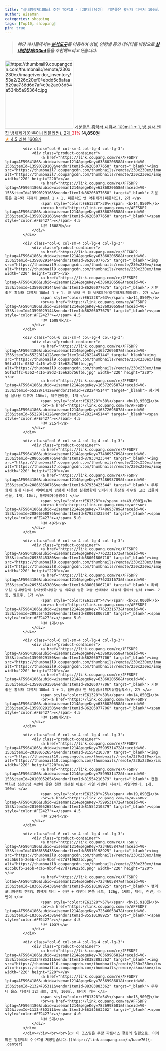 ```yaml
---
title: "실내방향제100ml 추천 TOP10 - [20대][남성]  기분좋은 홈닥터 디퓨저 100ml 1 + 1, 방 냄새 앤 잡 냄새제거(아쿠아체리블라썸), 2개 "
author: WiseMan
categories: shopping
tags: [Top10, shopping]
pin: true
---
```


> ##### 해당 게시물에서는 [**분석도구**](https://itemscout.io/)를 이용하여 **성별**, **연령별** 등의 데이터를 바탕으로 [**실내방향제100ml**](https://link.coupang.com/a/baae76)들을 추천해드리고 있습니다.
<div class="container"><div class="row">
            <div class="col-6 col-sm-4 col-lg-4 col-lg-3">
                <div class="product-container">
                    <a href="https://link.coupang.com/re/AFFSDP?lptag=AF5964186&subid=wiseman1214&pageKey=6386020658&traceid=V0-153&itemId=13590029144&vendorItemId=86205077675" target="_blank"><img src="https://thumbnail9.coupangcdn.com/thumbnails/remote/230x230ex/image/vendor_inventory/53a2/226c20ef04ebdd5c8afaa829aa738d6d7af4c9a2ae03d64a534b5a95364c.jpg" alt="https://thumbnail9.coupangcdn.com/thumbnails/remote/230x230ex/image/vendor_inventory/53a2/226c20ef04ebdd5c8afaa829aa738d6d7af4c9a2ae03d64a534b5a95364c.jpg" width="220" height="220"></a>
                    <a href="https://link.coupang.com/re/AFFSDP?lptag=AF5964186&subid=wiseman1214&pageKey=6386020658&traceid=V0-153&itemId=13590029144&vendorItemId=86205077675" target="_blank"> 기분좋은 홈닥터 디퓨저 100ml 1 + 1, 방 냄새 앤 잡 냄새제거(아쿠아체리블라썸), 2개 </a>
                    <span style="color:#E61328">31%</span> <b>14,850원</b>
                    <br><a href="https://link.coupang.com/re/AFFSDP?lptag=AF5964186&subid=wiseman1214&pageKey=6386020658&traceid=V0-153&itemId=13590029144&vendorItemId=86205077675" target="_blank"><span style="color:#FE9427">★</span> 4.5
                    리뷰 1608개</a>
                </div>
            </div>
            
            <div class="col-6 col-sm-4 col-lg-4 col-lg-3">
                <div class="product-container">
                    <a href="https://link.coupang.com/re/AFFSDP?lptag=AF5964186&subid=wiseman1214&pageKey=6386020658&traceid=V0-153&itemId=13590029168&vendorItemId=86205077658" target="_blank"><img src="https://thumbnail7.coupangcdn.com/thumbnails/remote/230x230ex/image/vendor_inventory/30ea/2f25ebd09ff73252090e453b12843c4cad425f7bfafd0dfa453c483fe831.jpg" alt="https://thumbnail7.coupangcdn.com/thumbnails/remote/230x230ex/image/vendor_inventory/30ea/2f25ebd09ff73252090e453b12843c4cad425f7bfafd0dfa453c483fe831.jpg" width="220" height="220"></a>
                    <a href="https://link.coupang.com/re/AFFSDP?lptag=AF5964186&subid=wiseman1214&pageKey=6386020658&traceid=V0-153&itemId=13590029168&vendorItemId=86205077658" target="_blank"> 기분좋은 홈닥터 디퓨저 100ml 1 + 1, 피톤치드 앤 악취제거(피톤치드), 2개 </a>
                    <span style="color:#E61328">30%</span> <b>14,850원</b>
                    <br><a href="https://link.coupang.com/re/AFFSDP?lptag=AF5964186&subid=wiseman1214&pageKey=6386020658&traceid=V0-153&itemId=13590029168&vendorItemId=86205077658" target="_blank"><span style="color:#FE9427">★</span> 4.5
                    리뷰 1608개</a>
                </div>
            </div>
            
            <div class="col-6 col-sm-4 col-lg-4 col-lg-3">
                <div class="product-container">
                    <a href="https://link.coupang.com/re/AFFSDP?lptag=AF5964186&subid=wiseman1214&pageKey=6386020658&traceid=V0-153&itemId=13590029144&vendorItemId=86205077675" target="_blank"><img src="https://thumbnail9.coupangcdn.com/thumbnails/remote/230x230ex/image/vendor_inventory/53a2/226c20ef04ebdd5c8afaa829aa738d6d7af4c9a2ae03d64a534b5a95364c.jpg" alt="https://thumbnail9.coupangcdn.com/thumbnails/remote/230x230ex/image/vendor_inventory/53a2/226c20ef04ebdd5c8afaa829aa738d6d7af4c9a2ae03d64a534b5a95364c.jpg" width="220" height="220"></a>
                    <a href="https://link.coupang.com/re/AFFSDP?lptag=AF5964186&subid=wiseman1214&pageKey=6386020658&traceid=V0-153&itemId=13590029144&vendorItemId=86205077675" target="_blank"> 기분좋은 홈닥터 디퓨저 100ml 1 + 1, 방 냄새 앤 잡 냄새제거(아쿠아체리블라썸), 2개 </a>
                    <span style="color:#E61328">63%</span> <b>14,850원</b>
                    <br><a href="https://link.coupang.com/re/AFFSDP?lptag=AF5964186&subid=wiseman1214&pageKey=6386020658&traceid=V0-153&itemId=13590029144&vendorItemId=86205077675" target="_blank"><span style="color:#FE9427">★</span> 4.5
                    리뷰 1608개</a>
                </div>
            </div>
            
            <div class="col-6 col-sm-4 col-lg-4 col-lg-3">
                <div class="product-container">
                    <a href="https://link.coupang.com/re/AFFSDP?lptag=AF5964186&subid=wiseman1214&pageKey=1657269587&traceid=V0-153&itemId=5522871412&vendorItemId=72822445144" target="_blank"><img src="https://thumbnail9.coupangcdn.com/thumbnails/remote/230x230ex/image/retail/images/5181768287642298-56fa3ffc-0362-4c16-a9d2-15e62b756fbe.jpg" alt="https://thumbnail9.coupangcdn.com/thumbnails/remote/230x230ex/image/retail/images/5181768287642298-56fa3ffc-0362-4c16-a9d2-15e62b756fbe.jpg" width="220" height="220"></a>
                    <a href="https://link.coupang.com/re/AFFSDP?lptag=AF5964186&subid=wiseman1214&pageKey=1657269587&traceid=V0-153&itemId=5522871412&vendorItemId=72822445144" target="_blank"> 향기마을 실내용 디퓨저 150ml, 제주한라봉, 1개 </a>
                    <span style="color:#E61328">38%</span> <b>10,950원</b>
                    <br><a href="https://link.coupang.com/re/AFFSDP?lptag=AF5964186&subid=wiseman1214&pageKey=1657269587&traceid=V0-153&itemId=5522871412&vendorItemId=72822445144" target="_blank"><span style="color:#FE9427">★</span> 4.5
                    리뷰 215개</a>
                </div>
            </div>
            
            <div class="col-6 col-sm-4 col-lg-4 col-lg-3">
                <div class="product-container">
                    <a href="https://link.coupang.com/re/AFFSDP?lptag=AF5964186&subid=wiseman1214&pageKey=7748693789&traceid=V0-153&itemId=20866068076&vendorItemId=87933423544" target="_blank"><img src="https://thumbnail7.coupangcdn.com/thumbnails/remote/230x230ex/image/vendor_inventory/1c9c/a702a76484c200a90aa8154d53f295e977344f97e8c28309cd2aac0d358e.jpeg" alt="https://thumbnail7.coupangcdn.com/thumbnails/remote/230x230ex/image/vendor_inventory/1c9c/a702a76484c200a90aa8154d53f295e977344f97e8c28309cd2aac0d358e.jpeg" width="220" height="220"></a>
                    <a href="https://link.coupang.com/re/AFFSDP?lptag=AF5964186&subid=wiseman1214&pageKey=7748693789&traceid=V0-153&itemId=20866068076&vendorItemId=87933423544" target="_blank"> 루루형제 실내 디퓨저 빅베어브릭 방향제 대용량 실내방향제 인테리어 화장실 사무실 고급 집들이선물, 1개, 10ml, 블랙베어(블랑쉬) </a>
                    <span style="color:#E61328"></span> <b>49,000원</b>
                    <br><a href="https://link.coupang.com/re/AFFSDP?lptag=AF5964186&subid=wiseman1214&pageKey=7748693789&traceid=V0-153&itemId=20866068076&vendorItemId=87933423544" target="_blank"><span style="color:#FE9427">★</span> 5.0
                    리뷰 40개</a>
                </div>
            </div>
            
            <div class="col-6 col-sm-4 col-lg-4 col-lg-3">
                <div class="product-container">
                    <a href="https://link.coupang.com/re/AFFSDP?lptag=AF5964186&subid=wiseman1214&pageKey=7762331673&traceid=V0-153&itemId=20935245380&vendorItemId=88001806710" target="_blank"><img src="https://thumbnail8.coupangcdn.com/thumbnails/remote/230x230ex/image/vendor_inventory/3ea7/412af0a3004a01bd12c3fdca3ac33ee1c8d15fe6c0cf355a9b5b94d30ce4.jpg" alt="https://thumbnail8.coupangcdn.com/thumbnails/remote/230x230ex/image/vendor_inventory/3ea7/412af0a3004a01bd12c3fdca3ac33ee1c8d15fe6c0cf355a9b5b94d30ce4.jpg" width="220" height="220"></a>
                    <a href="https://link.coupang.com/re/AFFSDP?lptag=AF5964186&subid=wiseman1214&pageKey=7762331673&traceid=V0-153&itemId=20935245380&vendorItemId=88001806710" target="_blank"> 라비주얼 실내방향제 양재동꽃시장향 집 백화점 명품 고급 인테리어 디퓨저 플라워 컬러 100ML 7종, 옐로우, 1개 </a>
                    <span style="color:#E61328">47%</span> <b>38,000원</b>
                    <br><a href="https://link.coupang.com/re/AFFSDP?lptag=AF5964186&subid=wiseman1214&pageKey=7762331673&traceid=V0-153&itemId=20935245380&vendorItemId=88001806710" target="_blank"><span style="color:#FE9427">★</span> 5.0
                    리뷰 1개</a>
                </div>
            </div>
            
            <div class="col-6 col-sm-4 col-lg-4 col-lg-3">
                <div class="product-container">
                    <a href="https://link.coupang.com/re/AFFSDP?lptag=AF5964186&subid=wiseman1214&pageKey=6386020658&traceid=V0-153&itemId=13590029150&vendorItemId=86205077706" target="_blank"><img src="https://thumbnail9.coupangcdn.com/thumbnails/remote/230x230ex/image/vendor_inventory/f2de/399586ca866b66608bc5e675eaec74467226352501e95b8da06bd5107476.jpg" alt="https://thumbnail9.coupangcdn.com/thumbnails/remote/230x230ex/image/vendor_inventory/f2de/399586ca866b66608bc5e675eaec74467226352501e95b8da06bd5107476.jpg" width="220" height="220"></a>
                    <a href="https://link.coupang.com/re/AFFSDP?lptag=AF5964186&subid=wiseman1214&pageKey=6386020658&traceid=V0-153&itemId=13590029150&vendorItemId=86205077706" target="_blank"> 기분좋은 홈닥터 디퓨저 100ml 1 + 1, 담배냄새 앤 욕실냄새(피치유칼립투스), 2개 </a>
                    <span style="color:#E61328">39%</span> <b>14,850원</b>
                    <br><a href="https://link.coupang.com/re/AFFSDP?lptag=AF5964186&subid=wiseman1214&pageKey=6386020658&traceid=V0-153&itemId=13590029150&vendorItemId=86205077706" target="_blank"><span style="color:#FE9427">★</span> 4.5
                    리뷰 1608개</a>
                </div>
            </div>
            
            <div class="col-6 col-sm-4 col-lg-4 col-lg-3">
                <div class="product-container">
                    <a href="https://link.coupang.com/re/AFFSDP?lptag=AF5964186&subid=wiseman1214&pageKey=7599531472&traceid=V0-153&itemId=20100052654&vendorItemId=81554210379" target="_blank"><img src="https://thumbnail10.coupangcdn.com/thumbnails/remote/230x230ex/image/vendor_inventory/2f21/db785b8bcead4a77f63783d23995ad12dd90040626a9bcb37b328b03d81a.jpg" alt="https://thumbnail10.coupangcdn.com/thumbnails/remote/230x230ex/image/vendor_inventory/2f21/db785b8bcead4a77f63783d23995ad12dd90040626a9bcb37b328b03d81a.jpg" width="220" height="220"></a>
                    <a href="https://link.coupang.com/re/AFFSDP?lptag=AF5964186&subid=wiseman1214&pageKey=7599531472&traceid=V0-153&itemId=20100052654&vendorItemId=81554210379" target="_blank"> 캔들백화점 심신안정 숙면에 좋은 천연 에센셜 아로마 리얼 라벤더 디퓨저, 리얼라벤더, 1개, 100ml </a>
                    <span style="color:#E61328">25%</span> <b>19,890원</b>
                    <br><a href="https://link.coupang.com/re/AFFSDP?lptag=AF5964186&subid=wiseman1214&pageKey=7599531472&traceid=V0-153&itemId=20100052654&vendorItemId=81554210379" target="_blank"><span style="color:#FE9427">★</span> 4.5
                    리뷰 234개</a>
                </div>
            </div>
            
            <div class="col-6 col-sm-4 col-lg-4 col-lg-3">
                <div class="product-container">
                    <a href="https://link.coupang.com/re/AFFSDP?lptag=AF5964186&subid=wiseman1214&pageKey=7234605847&traceid=V0-153&itemId=18366585438&vendorItemId=85510198925" target="_blank"><img src="https://thumbnail8.coupangcdn.com/thumbnails/remote/230x230ex/image/retail/images/1554077059080671-e3c5b6f5-2e5b-4ca6-9b6f-e27d719622bd.png" alt="https://thumbnail8.coupangcdn.com/thumbnails/remote/230x230ex/image/retail/images/1554077059080671-e3c5b6f5-2e5b-4ca6-9b6f-e27d719622bd.png" width="220" height="220"></a>
                    <a href="https://link.coupang.com/re/AFFSDP?lptag=AF5964186&subid=wiseman1214&pageKey=7234605847&traceid=V0-153&itemId=18366585438&vendorItemId=85510198925" target="_blank"> 캘리포니아센트 캔타입 방향제 체리 + 린넨 + 라벤더 본품 세트, 126g, 1세트, 체리, 린넨, 라벤더 </a>
                    <span style="color:#E61328">57%</span> <b>15,910원</b>
                    <br><a href="https://link.coupang.com/re/AFFSDP?lptag=AF5964186&subid=wiseman1214&pageKey=7234605847&traceid=V0-153&itemId=18366585438&vendorItemId=85510198925" target="_blank"><span style="color:#FE9427">★</span> 4.5
                    리뷰 103개</a>
                </div>
            </div>
            
            <div class="col-6 col-sm-4 col-lg-4 col-lg-3">
                <div class="product-container">
                    <a href="https://link.coupang.com/re/AFFSDP?lptag=AF5964186&subid=wiseman1214&pageKey=7836998681&traceid=V0-153&itemId=21324785311&vendorItemId=88383883362" target="_blank"><img src="https://thumbnail10.coupangcdn.com/thumbnails/remote/230x230ex/image/vendor_inventory/5874/ca7de2b03ab6e4eeeb0592142b0a8d5d4e063a9ffff8f5ab4b60df71002f.jpg" alt="https://thumbnail10.coupangcdn.com/thumbnails/remote/230x230ex/image/vendor_inventory/5874/ca7de2b03ab6e4eeeb0592142b0a8d5d4e063a9ffff8f5ab4b60df71002f.jpg" width="220" height="220"></a>
                    <a href="https://link.coupang.com/re/AFFSDP?lptag=AF5964186&subid=wiseman1214&pageKey=7836998681&traceid=V0-153&itemId=21324785311&vendorItemId=88383883362" target="_blank"> 무무네 웁스 디퓨저 3입 세트, 3개, 100ml, 브리지 가든 </a>
                    <span style="color:#E61328">54%</span> <b>13,900원</b>
                    <br><a href="https://link.coupang.com/re/AFFSDP?lptag=AF5964186&subid=wiseman1214&pageKey=7836998681&traceid=V0-153&itemId=21324785311&vendorItemId=88383883362" target="_blank"><span style="color:#FE9427">★</span> 4.0
                    리뷰 5개</a>
                </div>
            </div>
            </div></div><br><br>[👉 이 포스팅은 쿠팡 파트너스 활동의 일환으로, 이에 따른 일정액의 수수료를 제공받습니다.](https://link.coupang.com/a/baae76){: .center}